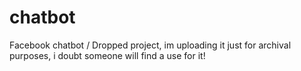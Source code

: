 # chatbot
Facebook chatbot / Dropped project, im uploading it just for archival purposes, i doubt someone will find a use for it!
